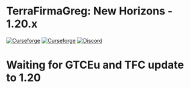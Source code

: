 # TerraFirmaGreg: New Horizons - 1.20.x

[![Curseforge](http://cf.way2muchnoise.eu/full_terrafirmagreg_downloads.svg)](https://www.curseforge.com/minecraft/modpacks/tfg-nh)  [![Curseforge](http://cf.way2muchnoise.eu/versions/For%20MC_terrafirmagreg_all.svg)](https://www.curseforge.com/minecraft/modpacks/tfg-nh) <a title="Вступайте в наш Дискорд!" href="https://discord.gg/terrafirmagreg"><img src="https://img.shields.io/discord/400913133620822016?label=TFG%3ANH%20Discord&logo=Discord" alt="Discord"/></a>

# Waiting for GTCEu and TFC update to 1.20
